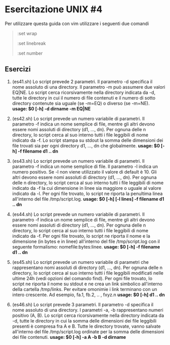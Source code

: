 # Esercitazione UNIX #4
Per utilizzare questa guida con vim utilizzare i seguenti due comandi 

>:set wrap 
>
>:set linebreak
>
>:set number

## Esercizi
01. (es41.sh) Lo script prevede 2 parametri. Il parametro -d specifica il nome assoluto di una directory. Il parametro -m può assumere due valori EQ|NE. Lo script cerca ricorsivamente nella directory indicata da -d, tutte le directory in cui il numero di file contenuti e il numero di sotto directory contenute sia uguale (se -m=EQ) o diverso (se -m=NE). 
**usage: $0 [-h] -d dirname -m EQ|NE**

02. (es42.sh) Lo script prevede un numero variabile di parametri. Il parametro -f indica un nome semplice di file, mentre gli altri devono essere nomi assoluti di directory (d1, ..., dn). Per ognuna delle n directory, lo script cerca al suo interno tutti i file leggibili di nome indicato da -f. Lo script stampa su stdout la somma delle dimensioni dei file trovati sia per ogni directory d1, ..., dn che globalmente.
**usage: $0 [-h] -f filename d1 .. dn**

03. (es43.sh) Lo script prevede un numero variabile di parametri. Il parametro -f indica un nome semplice di file. Il parametro -l indica un numero positivo. Se -l non viene utilizzato il valore di default è 10. Gli altri devono essere nomi assoluti di directory (d1, ..., dn). Per ognuna delle n directory, lo script cerca al suo interno tutti i file leggibili di nome indicato da -f la cui dimensione in linee sia maggiore o uguale al valore indicato da -l. Per ogni file trovato, lo script ne riporta la penultima linea all'interno del file /tmp/script.log.
**usage: $0 [-h] [-l lines] -f filename d1 .. dn**

04. (es44.sh) Lo script prevede un numero variabile di parametri. Il parametro -f indica un nome semplice di file, mentre gli altri devono essere nomi assoluti di directory (d1, ..., dn). Per ognuna delle n directory, lo script cerca al suo interno tutti i file leggibili di nome indicato da -f. Per ogni file trovato, lo script ne riporta il nome e la dimensione (in bytes e in linee) all'interno del file /tmp/script.log con il seguente formalismo: nomefile:bytes:linee.
**usage: $0 [-h] -f filename d1 .. dn**

05. (es45.sh) Lo script prevede un numero variabile di parametri che rappresentano nomi assoluti di directory (d1, ..., dn). Per ognuna delle n directory, lo script cerca al suo interno tutti i file leggibili modificati nelle ultime 24h (vedi opzioni del comando find). Per ogni file trovato, lo script ne riporta il nome su stdout e ne crea un link simbolico all'interno della cartella /tmp/links. Per evitare omonimie i link terminano con un intero crescente. Ad esempio, fa.1, fb.2, .. , fxyz.n
**usage: $0 [-h] d1 .. dn**

06. (es46.sh) Lo script prevede 3 parametri. Il parametro -d specifica il nome assoluto di una directory. I parametri -a, -b rappresentano numeri positivo (A, B). Lo script cerca ricorsivamente nella directory indicata da -d, tutte le directory in cui la somma delle dimensioni dei file leggibili presenti è compresa fra A e B. Tutte le directory trovate, vanno salvate all'interno del file /tmp/script.log ordinate per la somma delle dimensioni dei file contenuti.
**usage: $0 [-h] -a A -b B -d dirname**
